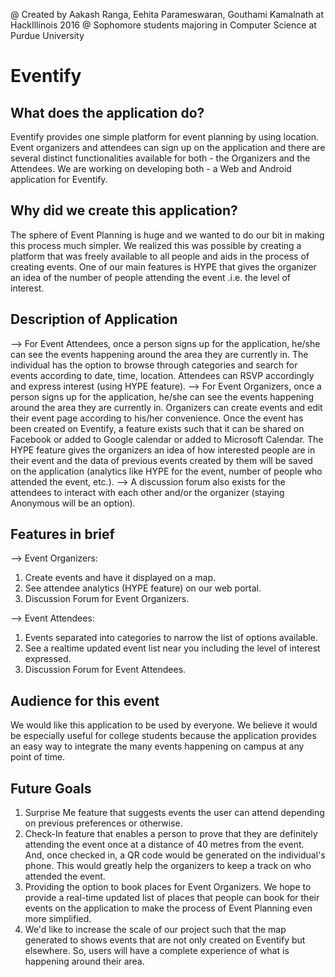 @ Created by Aakash Ranga, Eehita Parameswaran, Gouthami Kamalnath at HackIllinois 2016
@ Sophomore students majoring in Computer Science at Purdue University

# Eventify

## What does the application do?
Eventify provides one simple platform for event planning by using location. Event organizers and attendees can sign up on the application and there are several distinct functionalities available for both - the Organizers and the Attendees. We are working on developing both - a Web and Android application for Eventify.
  
## Why did we create this application?
The sphere of Event Planning is huge and we wanted to do our bit in making this process much simpler. We realized this was possible by creating a platform that was freely available to all people and aids in the process of creating events. One of our main features is HYPE that gives the organizer an idea of the number of people attending the event .i.e. the level of interest. 

## Description of Application   
--> For Event Attendees, once a person signs up for the application, he/she can see the events happening around the area they are currently in. The individual has the option to browse through categories and search for events according to date, time, location. Attendees can RSVP accordingly and express interest (using HYPE feature). 
--> For Event Organizers, once a person signs up for the application, he/she can see the events happening around the area they are currently in. Organizers can create events and edit their event page according to his/her convenience. Once the event has been created on Eventify, a feature exists such that it can be shared on Facebook or added to Google calendar or added to Microsoft Calendar. The HYPE feature gives the organizers an idea of how interested people are in their event and the data  of previous events created by them will be saved on the application (analytics like HYPE for the event, number of people who attended the event, etc.).
--> A discussion forum also exists for the attendees to interact with each other and/or the organizer (staying Anonymous will be an option). 
  
## Features in brief 
--> Event Organizers:
1. Create events and have it displayed on a map.
2. See attendee analytics (HYPE feature) on our web portal.
3. Discussion Forum for Event Organizers.

--> Event Attendees:
1. Events separated into categories to narrow the list of options available.
2. See a realtime updated event list near you including the level of interest expressed.
3. Discussion Forum for Event Attendees.

## Audience for this event
We would like this application to be used by everyone. We believe it would be especially useful for college students because the application provides an easy way to integrate the many events happening on campus at any point of time.

## Future Goals
1. Surprise Me feature that suggests events the user can attend depending on previous preferences or otherwise.
2. Check-In feature that enables a person to prove that they are definitely attending the event once at a distance of 40 metres from the event. And, once checked in, a QR code would be generated on the individual's phone. This would greatly help the organizers to keep a track on who attended the event. 
2. Providing the option to book places for Event Organizers. We hope to provide a real-time updated list of places that people can book for their events on the application to make the process of Event Planning even more simplified. 
3. We'd like to increase the scale of our project such that the map generated to shows events that are not only created on Eventify but elsewhere. So, users will have a complete experience of what is happening around their area.









